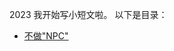 2023 我开始写小短文啦。
以下是目录：
- [不做"NPC"](https://github.com/Bingboom/starts/blob/d77ceaf0aae4224632b9aafc427f195907ae5454/Dont%20be%20%22NPC%22)
